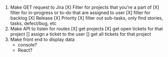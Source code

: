 1. Make GET request to Jira
    [X] Filter for projects that you're a part of
    [X] filter for in-progress or to-do that are assigned to user
    [X] filter for backlog
        [X] Release
        [X] Priority
    [X] filter out sub-tasks, only find stories, tasks, defect/bug, etc
2. Make API to listen for routes
    [X] get projects
    [X] get open tickets for that project
    [] assign a ticket to the user
    [] get all tickets for that project
3. Make front end to display data
    - console?
    - React?